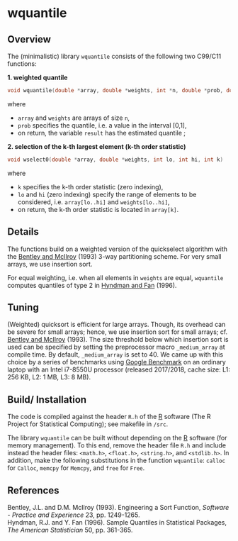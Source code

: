 # wquantile

## Overview
The (minimalistic) library `wquantile` consists of the following two C99/C11 functions: 

**1. weighted quantile**
```C
void wquantile(double *array, double *weights, int *n, double *prob, double *result)
```
where

   * `array` and `weights` are arrays of size `n`, 
   * `prob` specifies the quantile, i.e. a value in the interval [0,1],
   * on return, the variable `result` has the estimated quantile ; 

**2. selection of the k-th largest element (k-th order statistic)**

```C
void wselect0(double *array, double *weights, int lo, int hi, int k)
``` 

where 

   * `k` specifies the k-th order statistic (zero indexing),
   * `lo` and `hi` (zero indexing) specify the range of elements to be considered, i.e. `array[lo..hi]` and `weights[lo..hi]`,
   * on return, the k-th order statistic is located in `array[k]`. 

## Details
The functions build on a weighted version of the quickselect algorithm with the [Bentley and McIlroy](#References) (1993) 3-way partitioning scheme. For very small arrays, we use insertion sort.

For equal weighting, i.e. when all elements in `weights` are equal, `wquantile` computes quantiles of type 2 in [Hyndman and Fan](#References) (1996). 

## Tuning  
(Weighted) quicksort is efficient for large arrays. Though, its overhead can be severe for small arrays; hence, we use insertion sort for small arrays; cf. [Bentley and McIlroy](#References) (1993). The size threshold below which insertion sort is used can be specified by setting the preprocessor macro `_medium_array` at compile time. By default, `_medium_array` is set to 40. We came up with this choice by a series of benchmarks using [Google Benchmark](https://github.com/google/benchmark) on an ordinary laptop with an Intel i7-8550U processor (released 2017/2018, cache size: L1: 256 KB, L2: 1 MB, L3: 8 MB). 

## Build/ Installation 
The code is compiled against the header `R.h` of the [R](https://r-project.org) software (The R Project for Statistical Computing); see makefile in `/src`. 

The library `wquantile` can be built without depending on the [R](https://r-project.org) software (for memory management). To this end, remove the header file `R.h` and include instead the header files: `<math.h>`, `<float.h>`, `<string.h>`, and `<stdlib.h>`. In addition, make the following substitutions in the function `wquantile`: `calloc` for `Calloc`, `memcpy` for `Memcpy`, and `free` for `Free`.  

## References 

Bentley, J.L. and D.M. McIlroy (1993). Engineering a Sort Function, *Software - Practice and Experience* 23, pp. 1249-1265.  
Hyndman, R.J. and Y. Fan (1996). Sample Quantiles in Statistical Packages, *The American Statistician* 50, pp. 361-365.
